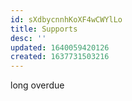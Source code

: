 ```yaml
---
id: sXdbycnnhKoXF4wCWYlLo
title: Supports
desc: ''
updated: 1640059420126
created: 1637731503216
---
```




long overdue
